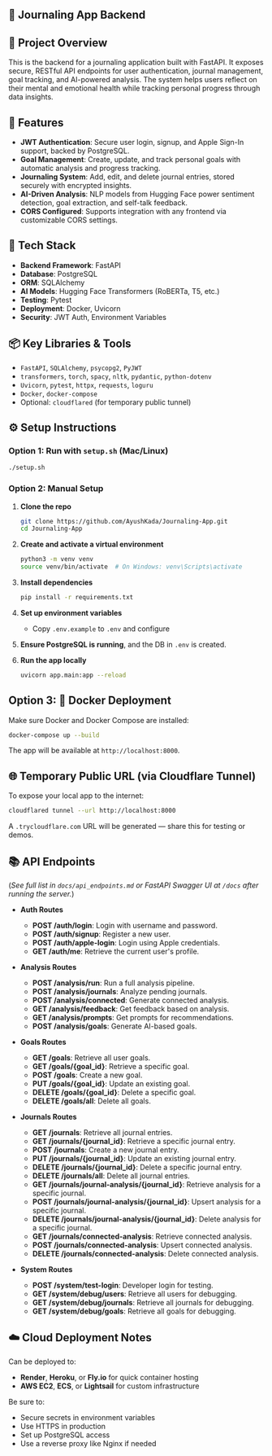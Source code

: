 ## 📓 Journaling App Backend

## 🚀 Project Overview  
This is the backend for a journaling application built with FastAPI. It exposes secure, RESTful API endpoints for user authentication, journal management, goal tracking, and AI-powered analysis. The system helps users reflect on their mental and emotional health while tracking personal progress through data insights.

## 🔑 Features  
- **JWT Authentication**: Secure user login, signup, and Apple Sign-In support, backed by PostgreSQL.  
- **Goal Management**: Create, update, and track personal goals with automatic analysis and progress tracking.  
- **Journaling System**: Add, edit, and delete journal entries, stored securely with encrypted insights.  
- **AI-Driven Analysis**: NLP models from Hugging Face power sentiment detection, goal extraction, and self-talk feedback.  
- **CORS Configured**: Supports integration with any frontend via customizable CORS settings.

## 🧰 Tech Stack  
- **Backend Framework**: FastAPI  
- **Database**: PostgreSQL  
- **ORM**: SQLAlchemy  
- **AI Models**: Hugging Face Transformers (RoBERTa, T5, etc.)  
- **Testing**: Pytest  
- **Deployment**: Docker, Uvicorn  
- **Security**: JWT Auth, Environment Variables

## 📦 Key Libraries & Tools  
- `FastAPI`, `SQLAlchemy`, `psycopg2`, `PyJWT`  
- `transformers`, `torch`, `spacy`, `nltk`, `pydantic`, `python-dotenv`  
- `Uvicorn`, `pytest`, `httpx`, `requests`, `loguru`  
- `Docker`, `docker-compose`  
- Optional: `cloudflared` (for temporary public tunnel)

## ⚙️ Setup Instructions

### Option 1: Run with `setup.sh` (Mac/Linux)
```bash
./setup.sh
```

### Option 2: Manual Setup
1. **Clone the repo**  
   ```bash
   git clone https://github.com/AyushKada/Journaling-App.git
   cd Journaling-App
   ```

2. **Create and activate a virtual environment**  
   ```bash
   python3 -m venv venv  
   source venv/bin/activate  # On Windows: venv\Scripts\activate
   ```

3. **Install dependencies**  
   ```bash
   pip install -r requirements.txt
   ```

4. **Set up environment variables**  
   - Copy `.env.example` to `.env` and configure

5. **Ensure PostgreSQL is running**, and the DB in `.env` is created.

6. **Run the app locally**  
   ```bash
   uvicorn app.main:app --reload
   ```

## Option 3: 🐳 Docker Deployment  
Make sure Docker and Docker Compose are installed:

```bash
docker-compose up --build
```

The app will be available at `http://localhost:8000`.

## 🌐 Temporary Public URL (via Cloudflare Tunnel)  
To expose your local app to the internet:

```bash
cloudflared tunnel --url http://localhost:8000
```

A `.trycloudflare.com` URL will be generated — share this for testing or demos.

## 📚 API Endpoints  
(*See full list in `docs/api_endpoints.md` or FastAPI Swagger UI at `/docs` after running the server.*)

- **Auth Routes**
  - **POST /auth/login**: Login with username and password.
  - **POST /auth/signup**: Register a new user.
  - **POST /auth/apple-login**: Login using Apple credentials.
  - **GET /auth/me**: Retrieve the current user's profile.

- **Analysis Routes**
  - **POST /analysis/run**: Run a full analysis pipeline.
  - **POST /analysis/journals**: Analyze pending journals.
  - **POST /analysis/connected**: Generate connected analysis.
  - **GET /analysis/feedback**: Get feedback based on analysis.
  - **GET /analysis/prompts**: Get prompts for recommendations.
  - **POST /analysis/goals**: Generate AI-based goals.

- **Goals Routes**
  - **GET /goals**: Retrieve all user goals.
  - **GET /goals/{goal_id}**: Retrieve a specific goal.
  - **POST /goals**: Create a new goal.
  - **PUT /goals/{goal_id}**: Update an existing goal.
  - **DELETE /goals/{goal_id}**: Delete a specific goal.
  - **DELETE /goals/all**: Delete all goals.

- **Journals Routes**
  - **GET /journals**: Retrieve all journal entries.
  - **GET /journals/{journal_id}**: Retrieve a specific journal entry.
  - **POST /journals**: Create a new journal entry.
  - **PUT /journals/{journal_id}**: Update an existing journal entry.
  - **DELETE /journals/{journal_id}**: Delete a specific journal entry.
  - **DELETE /journals/all**: Delete all journal entries.
  - **GET /journals/journal-analysis/{journal_id}**: Retrieve analysis for a specific journal.
  - **POST /journals/journal-analysis/{journal_id}**: Upsert analysis for a specific journal.
  - **DELETE /journals/journal-analysis/{journal_id}**: Delete analysis for a specific journal.
  - **GET /journals/connected-analysis**: Retrieve connected analysis.
  - **POST /journals/connected-analysis**: Upsert connected analysis.
  - **DELETE /journals/connected-analysis**: Delete connected analysis.

- **System Routes**
  - **POST /system/test-login**: Developer login for testing.
  - **GET /system/debug/users**: Retrieve all users for debugging.
  - **GET /system/debug/journals**: Retrieve all journals for debugging.
  - **GET /system/debug/goals**: Retrieve all goals for debugging.

## ☁️ Cloud Deployment Notes  
Can be deployed to:
- **Render**, **Heroku**, or **Fly.io** for quick container hosting  
- **AWS EC2**, **ECS**, or **Lightsail** for custom infrastructure

Be sure to:
- Secure secrets in environment variables
- Use HTTPS in production
- Set up PostgreSQL access
- Use a reverse proxy like Nginx if needed